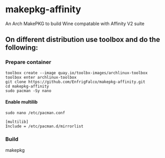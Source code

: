 # makepkg-affinity
An Arch MakePKG to build Wine compatable with Affinity V2 suite

## On different distribution use toolbox and do the following:

### Prepare container
```
toolbox create --image quay.io/toolbx-images/archlinux-toolbox
toolbox enter archlinux-toolbox
git clone https://github.com/EnfrigFalco/makepkg-affinity.git
cd makepkg-affinity
sudo pacman -Sy nano

```
#### Enable multilib
```
sudo nano /etc/pacman.conf
```
    [multilib]
    Include = /etc/pacman.d/mirrorlist

### Build
makepkg
```
